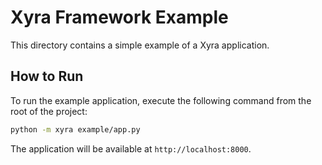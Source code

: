# Xyra Framework Example

This directory contains a simple example of a Xyra application.

## How to Run

To run the example application, execute the following command from the root of the project:

```bash
python -m xyra example/app.py
```

The application will be available at `http://localhost:8000`.